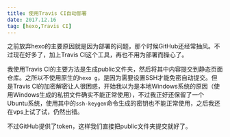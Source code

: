 ```yaml
---
title: 使用Travis CI自动部署
date: 2017.12.16
tag: [hexo,Travis CI]
---
```

之前放弃hexo的主要原因就是因为部署的问题，那个时候GitHub还经常抽风。不过现在好多了，加上Travis CI这个工具，再也不用为部署而操心了。<!-- more --> 
 
我使用Travis CI的主要方法是生成public文件夹，然后将其中内容提交到静态页面仓库。之所以不使用原生的`hexo g`，是因为需要设置SSH才能免密自动提交。但是Travis CI的加密解密让人很困惑，开始我以为是本地Windows系统的原因（使用Windows生成的私钥文件确实不能正常使用），不过我正好还保留了一个Ubuntu系统，使用其中的`ssh-keygen`命令生成的密钥也不能正常使用，之后我还在vps上试了试，仍然出错。  

不过GitHub提供了token，这样我们直接把public文件夹提交就好了。

